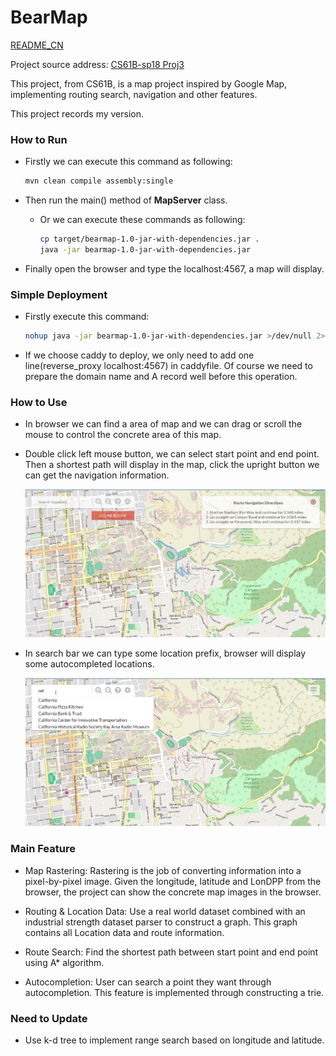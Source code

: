 # BearMap

[README_CN](README.md)

Project source address: [CS61B-sp18 Proj3](https://sp18.datastructur.es/materials/proj/proj3/proj3)

This project, from CS61B, is a map project inspired by Google Map, implementing routing search, navigation and other features.

This project records my version.

### How to Run

- Firstly we can execute this command as following:

  ```bash
  mvn clean compile assembly:single
  ```

- Then run the main() method of **MapServer** class.

  - Or we can execute these commands as following:

    ```bash
    cp target/bearmap-1.0-jar-with-dependencies.jar .
    java -jar bearmap-1.0-jar-with-dependencies.jar
    ```

- Finally open the browser and type the localhost:4567, a map will display.

### Simple Deployment

- Firstly execute this command:

  ```bash
  nohup java -jar bearmap-1.0-jar-with-dependencies.jar >/dev/null 2>log &
  ```

- If we choose caddy to deploy, we only need to add one line(reverse_proxy localhost:4567) in caddyfile. Of course we need to prepare the domain name and A record well before this operation.

### How to Use

- In browser we can find a area of map and we can drag or scroll the mouse to control the concrete area of this map.

- Double click left mouse button, we can select start point and end point. Then a shortest path will display in the map, click the upright button we can get the navigation information.

  <img src="route_example.png" style="zoom:60%;" />

- In search bar we can type some location prefix, browser will display some autocompleted locations.

  <img src="map_example.png" alt="map_example" style="zoom:60%;" />

### Main Feature

- Map Rastering: Rastering is the job of converting information into a pixel-by-pixel image. Given the longitude, latitude and LonDPP from the browser, the project can show the concrete map images in the browser.
- Routing & Location Data: Use a real world dataset combined with an industrial strength dataset parser to construct a graph. This graph contains all Location data and route information.

- Route Search: Find the shortest path between start point and end point using A\* algorithm.

- Autocompletion: User can search a point they want through autocompletion. This feature is implemented through constructing a trie.

### Need to Update

- Use k-d tree to implement range search based on longitude and latitude.

